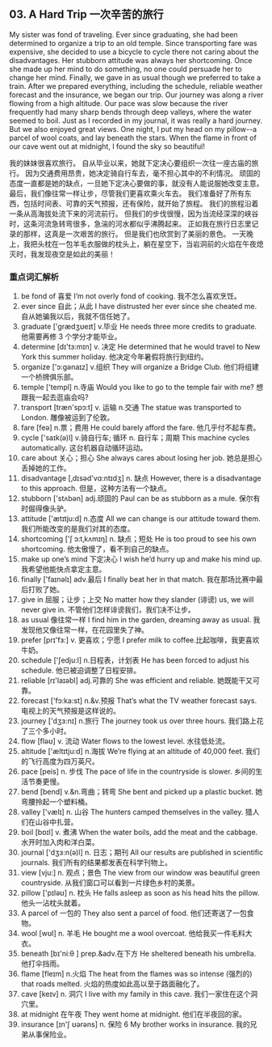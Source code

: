 ## 03. A Hard Trip 一次辛苦的旅行

My sister was fond of traveling. Ever since graduating, she had been determined to organize a trip to an old temple. Since transporting fare was expensive, she decided to use a bicycle to cycle there not caring about the disadvantages. Her stubborn attitude was always her shortcoming. Once she made up her mind to do something, no one could persuade her to change her mind. Finally, we gave in as usual though we preferred to take a train. After we prepared everything, including the schedule, reliable weather forecast and the insurance, we began our trip. Our journey was along a river flowing from a high altitude. Our pace was slow because the river frequently had many sharp bends through deep valleys, where the water seemed to boil. Just as I recorded in my journal, it was really a hard journey. But we also enjoyed great views. One night, I put my head on my pillow--a parcel of wool coats, and lay beneath the stars. When the flame in front of our cave went out at midnight, I found the sky so beautiful!

我的妹妹很喜欢旅行。
自从毕业以来，她就下定决心要组织一次往一座古庙的旅行。
因为交通费用昂贵，她决定骑自行车去，毫不担心其中的不利情况。
顽固的态度一直都是她的缺点，一旦她下定决心要做的事，就没有人能说服她改变主意。
最后，我们像往常一样让步，尽管我们更喜欢乘火车去。
我们准备好了所有东西，包括时间表、可靠的天气预报，还有保险，就开始了旅程。
我们的旅程沿着一条从高海拔处流下来的河流前行。
但我们的步伐很慢，因为当流经深深的峡谷时，这条河流急转弯很多，急湍的河水都似乎沸腾起来。
正如我在旅行日志里记录的那样，这真是一次艰苦的旅行。
但是我们也欣赏到了美丽的景色。
一天晚上，我把头枕在一包羊毛衣服做的枕头上，躺在星空下，当岩洞前的火焰在午夜熄灭时，我发现夜空是如此的美丽！

### 重点词汇解析

1. be fond of 喜爱 I’m not overly fond of cooking. 我不怎么喜欢烹饪。
2. ever since 自此；从此 I have distrusted her ever since she cheated me. 自从她骗我以后，我就不信任她了。
3. graduate ['grædʒʊeɪt] v.毕业 He needs three more credits to graduate. 他需要再修 3 个学分才能毕业。
4. determine [dɪ'tɜ:mɪn] v. 决定 He determined that he would travel to New York this summer holiday. 他决定今年暑假将旅行到纽约。
5. organize ['ɔ:gənaɪz] v.组织 They will organize a Bridge Club. 他们将组建一个桥牌俱乐部。
6. temple ['templ] n.寺庙 Would you like to go to the temple fair with me? 想跟我一起去逛庙会吗?
7. transport [træn'spɔ:t] v. 运输 n.交通 The statue was transported to London. 雕像被运到了伦敦。
8. fare [feə] n.票；费用 He could barely afford the fare. 他几乎付不起车费。
9. cycle ['saɪk(ə)l] v.骑自行车; 循环 n. 自行车；周期 This machine cycles automatically. 这台机器自动循环运动。
10. care about 关心；担心 She always cares about losing her job. 她总是担心丢掉她的工作。
11. disadvantage [‚dɪsəd'vɑ:ntɪdʒ] n. 缺点 However, there is a disadvantage to this approach. 但是，这种方法有一个缺点。
12. stubborn ['stʌbən] adj.顽固的 Paul can be as stubborn as a mule. 保尔有时倔得像头驴。
13. attitude ['ætɪtju:d] n.态度 All we can change is our attitude toward them. 我们所能改变的是我们对其的态度。
14. shortcoming ['ʃ ɔ:t‚kʌmɪŋ] n. 缺点；短处 He is too proud to see his own shortcoming. 他太傲慢了，看不到自己的缺点。
15. make up one’s mind 下定决心 I wish he’d hurry up and make his mind up. 我希望他能快点拿定主意。
16. finally ['faɪnəlɪ] adv.最后 I finally beat her in that match. 我在那场比赛中最后打败了她。
17. give in 屈服；让步；上交 No matter how they slander (诽谤) us, we will never give in. 不管他们怎样诽谤我们，我们决不让步。
18. as usual 像往常一样 I find him in the garden, dreaming away as usual. 我发现他又像往常一样，在花园里失了神。
19. prefer [prɪ'fɜ:] v. 更喜欢；宁愿 I prefer milk to coffee.比起咖啡，我更喜欢牛奶。
20. schedule ['ʃedju:l] n.日程表，计划表 He has been forced to adjust his schedule. 他已被迫调整了日程安排。
21. reliable [rɪ'laɪəbl] adj.可靠的 She was efficient and reliable. 她既能干又可靠。
22. forecast ['fɔ:ka:st] n.&v.预报 That’s what the TV weather forecast says. 电视上的天气预报是这样说的。
23. journey ['dʒɜ:nɪ] n.旅行 The journey took us over three hours. 我们路上花了三个多小时。
24. flow [fləʊ] v. 流动 Water flows to the lowest level. 水往低处流。
25. altitude ['æltɪtju:d] n.海拔 We’re flying at an altitude of 40,000 feet. 我们的飞行高度为四万英尺。
26. pace [peis] n. 步伐 The pace of life in the countryside is slower. 乡间的生活节奏更慢。
27. bend [bend] v.&n.弯曲；转弯 She bent and picked up a plastic bucket. 她弯腰拎起一个塑料桶。
28. valley ['vælɪ] n. 山谷 The hunters camped themselves in the valley. 猎人们在山谷中扎营。
29. boil [bɒɪl] v. 煮沸 When the water boils, add the meat and the cabbage. 水开时加入肉和洋白菜。
30. journal ['dʒɜ:n(ə)l] n. 日志；期刊 All our results are published in scientific journals. 我们所有的结果都发表在科学刊物上。
31. view [vju:] n. 观点；景色 The view from our window was beautiful green countryside. 从我们窗口可以看到一片绿色乡村的美景。
32. pillow ['pɪləʊ] n. 枕头 He falls asleep as soon as his head hits the pillow. 他头一沾枕头就着。
33. A parcel of 一包的 They also sent a parcel of food. 他们还寄送了一包食物。
34. wool [wʊl] n. 羊毛 He bought me a wool overcoat. 他给我买一件毛料大衣。
35. beneath [bɪ'ni:θ ] prep.&adv.在下方 He sheltered beneath his umbrella. 他打伞挡雨。
36. flame [fleɪm] n.火焰 The heat from the flames was so intense (强烈的) that roads melted. 火焰的热度如此高以至于路面融化了。
37. cave [keɪv] n. 洞穴 I live with my family in this cave. 我们一家住在这个洞穴里。
38. at midnight 在午夜 They went home at midnight. 他们在半夜回的家。
39. insurance [ɪn'ʃ ʊərəns] n. 保险 6 My brother works in insurance. 我的兄弟从事保险业。
